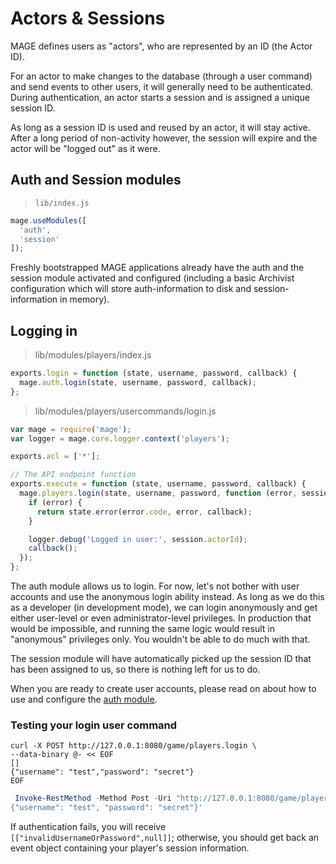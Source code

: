 # Actors & Sessions

MAGE defines users as "actors", who are represented by an ID (the Actor ID).

For an actor to make changes to the database (through a user command) and send events to other users,
it will generally need to be authenticated. During authentication, an actor starts a session and
is assigned a unique session ID.

As long as a session ID is used and reused by an actor, it will stay active. After a long period
of non-activity however, the session will expire and the actor will be "logged out" as it were.

## Auth and Session modules

> `lib/index.js`

```javascript
mage.useModules([
  'auth',
  'session'
]);
```

Freshly bootstrapped MAGE applications already have the auth and the session module activated and
configured (including a basic Archivist configuration which will store auth-information to disk
and session-information in memory).

## Logging in

>  lib/modules/players/index.js

```javascript
exports.login = function (state, username, password, callback) {
  mage.auth.login(state, username, password, callback);
};
```

> lib/modules/players/usercommands/login.js

```javascript
var mage = require('mage');
var logger = mage.core.logger.context('players');

exports.acl = ['*'];

// The API endpoint function
exports.execute = function (state, username, password, callback) {
  mage.players.login(state, username, password, function (error, session) {
    if (error) {
      return state.error(error.code, error, callback);
    }

    logger.debug('Logged in user:', session.actorId);
    callback();
  });
};
```

The auth module allows us to login. For now, let's not bother with user accounts and use the
anonymous login ability instead. As long as we do this as a developer (in development mode),
we can login anonymously and get either user-level or even administrator-level privileges.
In production that would be impossible, and running the same logic would result in "anonymous"
privileges only. You wouldn't be able to do much with that.

The session module will have automatically picked up the session ID that has been assigned to us,
so there is nothing left for us to do.

When you are ready to create user accounts, please read on about how to use and configure the
[auth module](https://github.com/mage/mage/tree/master/lib/modules/auth).

### Testing your login user command

```shell
curl -X POST http://127.0.0.1:8080/game/players.login \
--data-binary @- << EOF
[]
{"username": "test","password": "secret"}
EOF
```

```powershell
 Invoke-RestMethod -Method Post -Uri "http://127.0.0.1:8080/game/players.login" -Body '[]
{"username": "test", "password": "secret"}'
```

If authentication fails, you will receive `[["invalidUsernameOrPassword",null]]`;
otherwise, you should get back an event object containing your player's session information.
